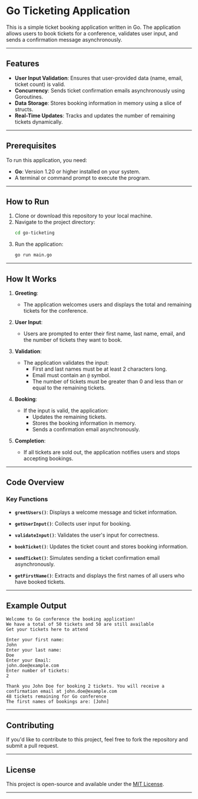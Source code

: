 # Go Ticketing Application

This is a simple ticket booking application written in Go. The application allows users to book tickets for a conference, validates user input, and sends a confirmation message asynchronously.

---

## Features

- **User Input Validation**: Ensures that user-provided data (name, email, ticket count) is valid.
- **Concurrency**: Sends ticket confirmation emails asynchronously using Goroutines.
- **Data Storage**: Stores booking information in memory using a slice of structs.
- **Real-Time Updates**: Tracks and updates the number of remaining tickets dynamically.

---

## Prerequisites

To run this application, you need:

- **Go**: Version 1.20 or higher installed on your system.
- A terminal or command prompt to execute the program.

---

## How to Run

1. Clone or download this repository to your local machine.
2. Navigate to the project directory:
   ```bash
   cd go-ticketing
   ```
3. Run the application:
   ```bash
   go run main.go
   ```

---

## How It Works

1. **Greeting**:

   - The application welcomes users and displays the total and remaining tickets for the conference.

2. **User Input**:

   - Users are prompted to enter their first name, last name, email, and the number of tickets they want to book.

3. **Validation**:

   - The application validates the input:
     - First and last names must be at least 2 characters long.
     - Email must contain an `@` symbol.
     - The number of tickets must be greater than 0 and less than or equal to the remaining tickets.

4. **Booking**:

   - If the input is valid, the application:
     - Updates the remaining tickets.
     - Stores the booking information in memory.
     - Sends a confirmation email asynchronously.

5. **Completion**:
   - If all tickets are sold out, the application notifies users and stops accepting bookings.

---

## Code Overview

### Key Functions

- **`greetUsers()`**:
  Displays a welcome message and ticket information.

- **`getUserInput()`**:
  Collects user input for booking.

- **`validateInput()`**:
  Validates the user's input for correctness.

- **`bookTicket()`**:
  Updates the ticket count and stores booking information.

- **`sendTicket()`**:
  Simulates sending a ticket confirmation email asynchronously.

- **`getFirstName()`**:
  Extracts and displays the first names of all users who have booked tickets.

---

## Example Output

```plaintext
Welcome to Go conference the booking application!
We have a total of 50 tickets and 50 are still available
Get your tickets here to attend

Enter your first name:
John
Enter your last name:
Doe
Enter your Email:
john.doe@example.com
Enter number of tickets:
2

Thank you John Doe for booking 2 tickets. You will receive a confirmation email at john.doe@example.com
48 tickets remaining for Go conference
The first names of bookings are: [John]
```

---

## Contributing

If you'd like to contribute to this project, feel free to fork the repository and submit a pull request.

---

## License

This project is open-source and available under the [MIT License](LICENSE).

---
